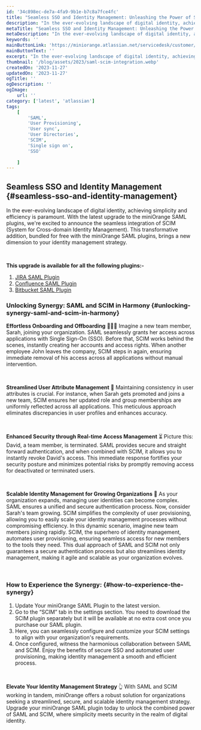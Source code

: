```yaml
---
id: '34c898ec-de7a-4fa9-9b1e-b7c8a7fce4fc'
title: "Seamless SSO and Identity Management: Unleashing the Power of SAML and SCIM Integration in miniOrange Plugin 🚀"
description: "In the ever-evolving landscape of digital identity, achieving simplicity and efficiency is paramount. With the latest upgrade to the miniOrange SAML plugins, we're excited to announce the seamless integration of SCIM."
metaTitle: "Seamless SSO and Identity Management: Unleashing the Power of SAML and SCIM Integration in miniOrange Plugin"
metaDescription: "In the ever-evolving landscape of digital identity, achieving simplicity and efficiency is paramount. With the latest upgrade to the miniOrange SAML plugins, we're excited to announce the seamless integration of SCIM."
keywords: ''
mainButtonLink: 'https://miniorange.atlassian.net/servicedesk/customer/portal/2/group/6/create/66'
mainButtonText: ''
excerpt: "In the ever-evolving landscape of digital identity, achieving simplicity and efficiency is paramount. With the latest upgrade to the miniOrange SAML plugins, we're excited to announce the seamless integration of SCIM."
thumbnail: '/blog/assets/2023/saml-scim-integration.webp'
createdOn: '2023-11-27'
updatedOn: '2023-11-27'
ogTitle: ''
ogDescription: ''
ogImage:
    url: ''
category: ['latest', 'atlassian']
tags:
    [
        'SAML',
        'User Provisioning',
        'User sync',
        'User Directories',
        'SCIM',
        'Single sign on',
        'SSO'
        
    ]
---
```


## Seamless SSO and Identity Management {#seamless-sso-and-identity-management}

In the ever-evolving landscape of digital identity, achieving simplicity and efficiency is paramount. With the latest upgrade to the miniOrange SAML plugins, we're excited to announce the seamless integration of SCIM (System for Cross-domain Identity Management). This transformative addition, bundled for free with the miniOrange SAML plugins, brings a new dimension to your identity management strategy. 

&nbsp;

**This upgrade is available for all the following plugins:-**
1. [JIRA SAML Plugin](https://marketplace.atlassian.com/apps/1215430/mo-jira-saml-sso-single-sign-on-jira-sso-login?hosting=datacenter&tab=overview)
2. [Confluence SAML Plugin](https://marketplace.atlassian.com/apps/1215542/mo-confluence-saml-sso-single-sign-on-confluence-sso-login?hosting=datacenter&tab=overview)
3. [Bitbucket SAML Plugin](https://marketplace.atlassian.com/apps/1216482/mo-bitbucket-saml-sso-single-sign-on-bitbucket-sso-login?hosting=datacenter&tab=overview)

### Unlocking Synergy: SAML and SCIM in Harmony {#unlocking-synergy-saml-and-scim-in-harmony}

**Effortless Onboarding and Offboarding** 🧑‍🤝‍🧑
Imagine a new team member, Sarah, joining your organization. SAML seamlessly grants her access across applications with Single Sign-On (SSO). Before that, SCIM works behind the scenes, instantly creating her accounts and access rights. When another employee John leaves the company, SCIM steps in again, ensuring immediate removal of his access across all applications without manual intervention.

&nbsp;

**Streamlined User Attribute Management** 🚴
Maintaining consistency in user attributes is crucial. For instance, when Sarah gets promoted and joins a new team, SCIM ensures her updated role and group memberships are uniformly reflected across all applications. This meticulous approach eliminates discrepancies in user profiles and enhances accuracy.

&nbsp;

**Enhanced Security through Real-time Access Management** ⏳
Picture this: David, a team member, is terminated. SAML provides secure and straight forward authentication, and when combined with SCIM, it allows you to instantly revoke David's access. This immediate response fortifies your security posture and minimizes potential risks by promptly removing access for deactivated or terminated users.

&nbsp;

**Scalable Identity Management for Growing Organizations** 🦸
As your organization expands, managing user identities can become complex. SAML ensures a unified and secure authentication process. Now, consider Sarah's team growing. SCIM simplifies the complexity of user provisioning, allowing you to easily scale your identity management processes without compromising efficiency. In this dynamic scenario, imagine new team members joining rapidly. SCIM, the superhero of identity management, automates user provisioning, ensuring seamless access for new members to the tools they need. This dual approach of SAML and SCIM not only guarantees a secure authentication process but also streamlines identity management, making it agile and scalable as your organization evolves.

&nbsp;

### How to Experience the Synergy: {#how-to-experience-the-synergy}

1. Update Your miniOrange SAML Plugin to the latest version.
2. Go to the “SCIM” tab in the settings section. You need to download the SCIM plugin separately but it will be available at no extra cost once you purchase our SAML plugin.
3. Here, you can seamlessly configure and customize your SCIM settings to align with your organization's requirements.
4. Once configured, witness the harmonious collaboration between SAML and SCIM. Enjoy the benefits of secure SSO and automated user provisioning, making identity management a smooth and efficient process.

&nbsp;

**Elevate Your Identity Management Strategy** 👆
With SAML and SCIM working in tandem, miniOrange offers a robust solution for organizations seeking a streamlined, secure, and scalable identity management strategy. Upgrade your miniOrange SAML plugin today to unlock the combined power of SAML and SCIM, where simplicity meets security in the realm of digital identity.

